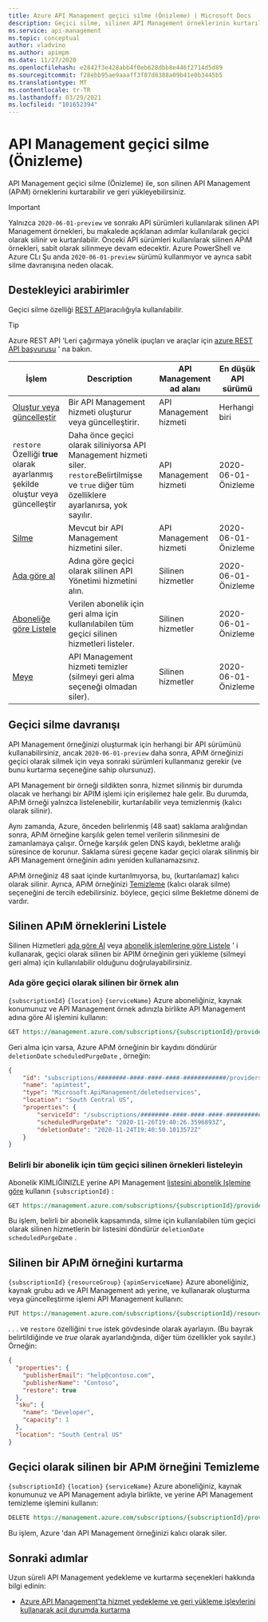 ```yaml
---
title: Azure API Management geçici silme (Önizleme) | Microsoft Docs
description: Geçici silme, silinen API Management örneklerinin kurtarılmasına olanak tanır.
ms.service: api-management
ms.topic: conceptual
author: vladvino
ms.author: apimpm
ms.date: 11/27/2020
ms.openlocfilehash: e2842f3e428abb4f0eb628dbb8e446f2714d5d89
ms.sourcegitcommit: f28ebb95ae9aaaff3f87d8388a09b41e0b3445b5
ms.translationtype: MT
ms.contentlocale: tr-TR
ms.lasthandoff: 03/29/2021
ms.locfileid: "101652394"
---
```

# <a name="api-management-soft-delete-preview"></a>API Management geçici silme (Önizleme)

API Management geçici silme (Önizleme) ile, son silinen API Management (APıM) örneklerini kurtarabilir ve geri yükleyebilirsiniz.

> [!IMPORTANT]
> Yalnızca `2020-06-01-preview` ve sonrakı API sürümleri kullanılarak silinen API Management örnekleri, bu makalede açıklanan adımlar kullanılarak geçici olarak silinir ve kurtarılabilir. Önceki API sürümleri kullanılarak silinen APıM örnekleri, sabit olarak silinmeye devam edecektir. Azure PowerShell ve Azure CLı Şu anda `2020-06-01-preview` sürümü kullanmıyor ve ayrıca sabit silme davranışına neden olacak.

## <a name="supporting-interfaces"></a>Destekleyici arabirimler

Geçici silme özelliği [REST API](/rest/api/apimanagement/2020-06-01-preview/apimanagementservice/restore)aracılığıyla kullanılabilir.

> [!TIP]
> Azure REST API 'Leri çağırmaya yönelik ipuçları ve araçlar için [azure REST API başvurusu](/rest/api/azure/) ' na bakın.

| İşlem | Description | API Management ad alanı | En düşük API sürümü |
|--|--|--|--|
| [Oluştur veya güncelleştir](/rest/api/apimanagement/2020-06-01-preview/apimanagementservice/createorupdate) | Bir API Management hizmeti oluşturur veya güncelleştirir.  | API Management hizmeti | Herhangi biri |
| [](/rest/api/apimanagement/2020-06-01-preview/apimanagementservice/createorupdate) `restore` Özelliği **true** olarak ayarlanmış şekilde oluştur veya güncelleştir | Daha önce geçici olarak siliniyorsa API Management hizmeti siler. `restore`Belirtilmişse ve `true` diğer tüm özelliklere ayarlanırsa, yok sayılır.  | API Management hizmeti |  2020-06-01-Önizleme |
| [Silme](/rest/api/apimanagement/2020-06-01-preview/apimanagementservice/delete) | Mevcut bir API Management hizmetini siler. | API Management hizmeti | 2020-06-01-Önizleme|
| [Ada göre al](/rest/api/apimanagement/2020-06-01-preview/deletedservices/getbyname) | Adına göre geçici olarak silinen API Yönetimi hizmetini alın. | Silinen hizmetler | 2020-06-01-Önizleme |
| [Aboneliğe göre Listele](/rest/api/apimanagement/2020-06-01-preview/deletedservices/listbysubscription) | Verilen abonelik için geri alma için kullanılabilen tüm geçici silinen hizmetleri listeler. | Silinen hizmetler | 2020-06-01-Önizleme
| [Meye](/rest/api/apimanagement/2020-06-01-preview/deletedservices/purge) | API Management hizmeti temizler (silmeyi geri alma seçeneği olmadan siler). | Silinen hizmetler | 2020-06-01-Önizleme

## <a name="soft-delete-behavior"></a>Geçici silme davranışı

API Management örneğinizi oluşturmak için herhangi bir API sürümünü kullanabilirsiniz, ancak `2020-06-01-preview` daha sonra, APıM örneğinizi geçici olarak silmek için veya sonraki sürümleri kullanmanız gerekir (ve bunu kurtarma seçeneğine sahip olursunuz).

API Management bir örneği sildikten sonra, hizmet silinmiş bir durumda olacak ve herhangi bir APIM işlemi için erişilemez hale gelir. Bu durumda, APıM örneği yalnızca listelenebilir, kurtarılabilir veya temizlenmiş (kalıcı olarak silinir).

Aynı zamanda, Azure, önceden belirlenmiş (48 saat) saklama aralığından sonra, APıM örneğine karşılık gelen temel verilerin silinmesini de zamanlamaya çalışır. Örneğe karşılık gelen DNS kaydı, bekletme aralığı süresince de korunur. Saklama süresi geçene kadar geçici olarak silinmiş bir API Management örneğinin adını yeniden kullanamazsınız.

APıM örneğiniz 48 saat içinde kurtarılmıyorsa, bu, (kurtarılamaz) kalıcı olarak silinir. Ayrıca, APıM örneğinizi [Temizleme](#purge-a-soft-deleted-apim-instance) (kalıcı olarak silme) seçeneğini de tercih edebilirsiniz. böylece, geçici silme Bekletme dönemi de vardır.

## <a name="list-deleted-apim-instances"></a>Silinen APıM örneklerini Listele

Silinen Hizmetleri [ada göre Al](/rest/api/apimanagement/2020-06-01-preview/deletedservices/getbyname) veya [abonelik işlemlerine göre Listele](/rest/api/apimanagement/2020-06-01-preview/deletedservices/listbysubscription) ' i kullanarak, geçici olarak silinen bir APIM örneğinin geri yükleme (silmeyi geri alma) için kullanılabilir olduğunu doğrulayabilirsiniz.

### <a name="get-a-soft-deleted-instance-by-name"></a>Ada göre geçici olarak silinen bir örnek alın

[](/rest/api/apimanagement/2020-06-01-preview/deletedservices/getbyname) `{subscriptionId}` `{location}` `{serviceName}` Azure aboneliğiniz, kaynak konumunuz ve API Management örnek adınızla birlikte API Management adına göre Al işlemini kullanın:

```rest
GET https://management.azure.com/subscriptions/{subscriptionId}/providers/Microsoft.ApiManagement/locations/{location}/deletedservices/{serviceName}?api-version=2020-06-01-preview
```

Geri alma için varsa, Azure APıM örneğinin bir kaydını döndürür `deletionDate` `scheduledPurgeDate` , örneğin:

```json
{
    "id": "subscriptions/########-####-####-####-############/providers/Microsoft.ApiManagement/locations/southcentralus/deletedservices/apimtest",
    "name": "apimtest",
    "type": "Microsoft.ApiManagement/deletedservices",
    "location": "South Central US",
    "properties": {
        "serviceId": "/subscriptions/########-####-####-####-############/resourceGroups/apimtestgroup/providers/Microsoft.ApiManagement/service/apimtest",
        "scheduledPurgeDate": "2020-11-26T19:40:26.3596893Z",
        "deletionDate": "2020-11-24T19:40:50.1013572Z"
    }
}
```

### <a name="list-all-soft-deleted-instances-for-a-given-subscription"></a>Belirli bir abonelik için tüm geçici silinen örnekleri listeleyin

Abonelik KIMLIĞINIZLE yerine API Management [listesini abonelik Işlemine göre](/rest/api/apimanagement/2020-06-01-preview/deletedservices/listbysubscription) kullanın `{subscriptionId}` :

```rest
GET https://management.azure.com/subscriptions/{subscriptionId}/providers/Microsoft.ApiManagement/deletedservices?api-version=2020-06-01-preview
```

Bu işlem, belirli bir abonelik kapsamında, silme için kullanılabilen tüm geçici olarak silinen hizmetlerin bir listesini döndürür `deletionDate` `scheduledPurgeDate` .

## <a name="recover-a-deleted-apim-instance"></a>Silinen bir APıM örneğini kurtarma

[](/rest/api/apimanagement/2020-06-01-preview/apimanagementservice/createorupdate) `{subscriptionId}` `{resourceGroup}` `{apimServiceName}` Azure aboneliğiniz, kaynak grubu adı ve API Management adı yerine, ve kullanarak oluşturma veya güncelleştirme işlemi API Management kullanın:

```rest
PUT https://management.azure.com/subscriptions/{subscriptionId}/resourceGroups/{resourceGroup}/providers/Microsoft.ApiManagement/service/{apimServiceName}?api-version=2020-06-01-preview
```

. . . ve `restore` özelliğini `true` istek gövdesinde olarak ayarlayın. (Bu bayrak belirtildiğinde ve *true* olarak ayarlandığında, diğer tüm özellikler yok sayılır.) Örneğin:

```json
{
  "properties": {
    "publisherEmail": "help@contoso.com",
    "publisherName": "Contoso",
    "restore": true
  },
  "sku": {
    "name": "Developer",
    "capacity": 1
  },
  "location": "South Central US"
}
```

## <a name="purge-a-soft-deleted-apim-instance"></a>Geçici olarak silinen bir APıM örneğini Temizleme

[](/rest/api/apimanagement/2020-06-01-preview/deletedservices/purge) `{subscriptionId}` `{location}` `{serviceName}` Azure aboneliğiniz, kaynak konumunuz ve API Management adıyla birlikte, ve yerine API Management temizleme işlemini kullanın:

```rest
DELETE https://management.azure.com/subscriptions/{subscriptionId}/providers/Microsoft.ApiManagement/locations/{location}/deletedservices/{serviceName}?api-version=2020-06-01-preview
```

Bu işlem, Azure 'dan API Management örneğinizi kalıcı olarak siler.

## <a name="next-steps"></a>Sonraki adımlar

Uzun süreli API Management yedekleme ve kurtarma seçenekleri hakkında bilgi edinin:

- [Azure API Management'ta hizmet yedekleme ve geri yükleme işlevlerini kullanarak acil durumda kurtarma](api-management-howto-disaster-recovery-backup-restore.md)